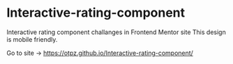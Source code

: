 # Interactive-rating-component
Interactive rating component challanges in Frontend Mentor site
This design is mobile friendly.


Go to site -> https://otpz.github.io/Interactive-rating-component/
